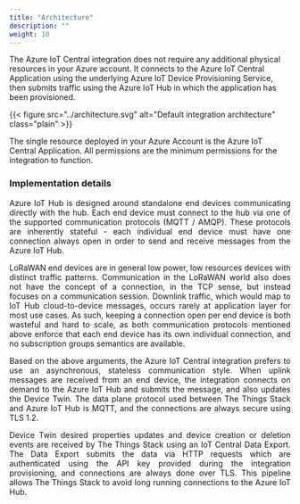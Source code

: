 ```yaml
---
title: "Architecture"
description: ""
weight: 10
---
```


The Azure IoT Central integration does not require any additional physical resources in your Azure account. It connects to the Azure IoT Central Application using the underlying Azure IoT Device Provisioning Service, then submits traffic using the Azure IoT Hub in which the application has been provisioned.

<!--more-->

{{< figure src="../architecture.svg" alt="Default integration architecture" class="plain" >}}

The single resource deployed in your Azure Account is the Azure IoT Central Application. All permissions are the minimum permissions for the integration to function.


### Implementation details

<div style="text-align: justify">

Azure IoT Hub is designed around standalone end devices communicating directly with the hub. Each end device must connect to the hub via one of the supported communication protocols (MQTT / AMQP). These protocols are inherently stateful - each individual end device must have one connection always open in order to send and receive messages from the Azure IoT Hub.

LoRaWAN end devices are in general low power, low resources devices with distinct traffic patterns. Communication in the LoRaWAN world also does not have the concept of a connection, in the TCP sense, but instead focuses on a communication session. Downlink traffic, which would map to IoT Hub cloud-to-device messages, occurs rarely at application layer for most use cases. As such, keeping a connection open per end device is both wasteful and hard to scale, as both communication protocols mentioned above enforce that each end device has its own individual connection, and no subscription groups semantics are available.

Based on the above arguments, the Azure IoT Central integration prefers to use an asynchronous, stateless communication style. When uplink messages are received from an end device, the integration connects on demand to the Azure IoT Hub and submits the message, and also updates the Device Twin. The data plane protocol used between The Things Stack and Azure IoT Hub is MQTT, and the connections are always secure using TLS 1.2.

Device Twin desired properties updates and device creation or deletion events are received by The Things Stack using an IoT Central Data Export. The Data Export submits the data via HTTP requests which are authenticated using the API key provided during the integration provisioning, and connections are always done over TLS. This pipeline allows The Things Stack to avoid long running connections to the Azure IoT Hub.

</div>
